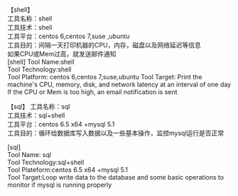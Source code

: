 【shell】  
工具名称：shell  
工具技术：shell  
工具平台：centos 6,centos 7,suse ,ubuntu  
工具目的：间隔一天打印机器的CPU，内存，磁盘以及网络延迟等信息  
         如果CPU或Mem过高，就发送邮件通知  
[shell]
Tool Name:shell  
Tool Technology:shell  
Tool Platform: centos 6,centos 7,suse,ubuntu
Tool Target: Print the machine's CPU, memory, disk, and network latency at an interval of one day  
             If the CPU or Mem is too high, an email notification is sent  


【sql】
工具名称：sql  
工具技术：sql+shell  
工具平台：centos 6.5 x64 +mysql 5.1  
工具目的：循环给数据库写入数据以及一些基本操作，监控mysql运行是否正常

[sql]  
Tool Name: sql  
Tool Technology:sql+shell  
Tool Plateform:centos 6.5 x64 +mysql 5.1  
Tool Target:Loop write data to the database and some basic operations to monitor if mysql is running properly
